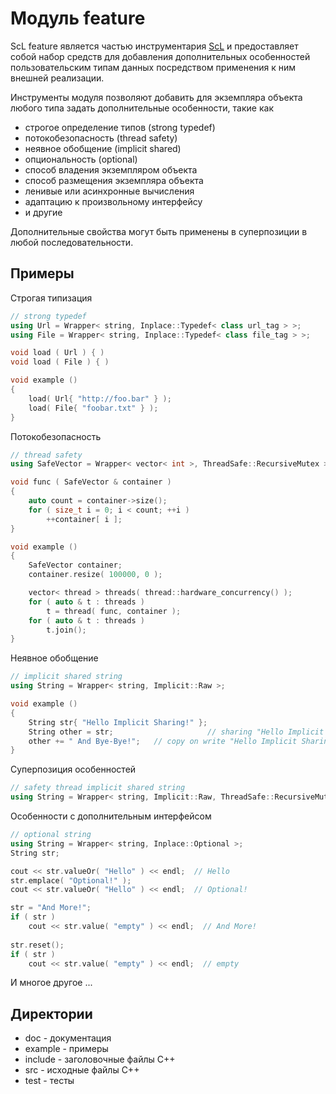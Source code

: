 # Модуль feature

ScL feature является частью инструментария [ScL](https://gitlab.com/ssoft-scl) и предоставляет собой набор средств для добавления дополнительных особенностей пользовательским типам данных посредством применения к ним внешней реализации.

Инструменты модуля позволяют добавить для экземпляра объекта любого типа задать дополнительные особенности, такие как

* строгое определение типов (strong typedef)
* потокобезопасность (thread safety)
* неявное обобщение (implicit shared)
* опциональность (optional)
* способ владения экземпляром объекта
* способ размещения экземпляра объекта
* ленивые или асинхронные вычисления
* адаптацию к произвольному интерфейсу
* и другие

Дополнительные свойства могут быть применены в суперпозиции в любой последовательности.

## Примеры

Строгая типизация

```cpp
// strong typedef
using Url = Wrapper< string, Inplace::Typedef< class url_tag > >;
using File = Wrapper< string, Inplace::Typedef< class file_tag > >;

void load ( Url ) { )
void load ( File ) { )

void example ()
{
    load( Url{ "http://foo.bar" } );
    load( File{ "foobar.txt" } );
}
```

Потокобезопасность

```cpp
// thread safety
using SafeVector = Wrapper< vector< int >, ThreadSafe::RecursiveMutex >;

void func ( SafeVector & container )
{
    auto count = container->size();
    for ( size_t i = 0; i < count; ++i )
        ++container[ i ];
}

void example ()
{
    SafeVector container;
    container.resize( 100000, 0 );

    vector< thread > threads( thread::hardware_concurrency() );
    for ( auto & t : threads )
        t = thread( func, container );
    for ( auto & t : threads )
        t.join();
}
```

Неявное обобщение

```cpp
// implicit shared string
using String = Wrapper< string, Implicit::Raw >;

void example ()
{
    String str{ "Hello Implicit Sharing!" };
    String other = str;                     // sharing "Hello Implicit Sharing!"
    other += " And Bye-Bye!";   // copy on write "Hello Implicit Sharing! And Bye-Bye!"
}
```

Суперпозиция особенностей

```cpp
// safety thread implicit shared string
using String = Wrapper< string, Implicit::Raw, ThreadSafe::RecursiveMutex >;
```

Особенности с дополнительным интерфейсом

```cpp
// optional string
using String = Wrapper< string, Inplace::Optional >;
String str;

cout << str.valueOr( "Hello" ) << endl;  // Hello
str.emplace( "Optional!" );
cout << str.valueOr( "Hello" ) << endl;  // Optional!

str = "And More!";
if ( str )
    cout << str.value( "empty" ) << endl;  // And More!
    
str.reset();
if ( str )
    cout << str.value( "empty" ) << endl;  // empty

```

И многое другое ...

## Директории

* doc - документация
* example - примеры
* include - заголовочные файлы C++
* src - исходные файлы C++
* test - тесты

